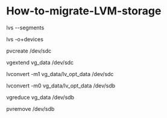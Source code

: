 # How-to-migrate-LVM-storage

lvs --segments

lvs -o+devices

pvcreate /dev/sdc

vgextend vg_data /dev/sdc

lvconvert -m1 vg_data/lv_opt_data /dev/sdc

lvconvert -m0 vg_data/lv_opt_data /dev/sdb

vgreduce vg_data /dev/sdb

pvremove /dev/sdb

